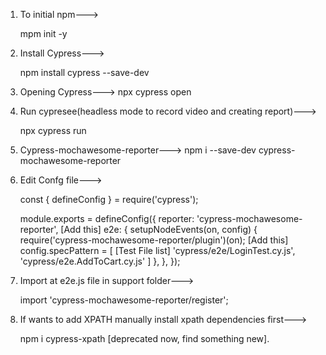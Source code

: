1. To initial npm--->
   
   mpm init -y

2. Install Cypress--->
   
   npm install cypress --save-dev
   
3. Opening Cypress--->
   npx cypress open
   
4. Run cypresee(headless mode to record video and creating report)--->
   
   npx cypress run
   
5. Cypress-mochawesome-reporter--->
   npm i --save-dev cypress-mochawesome-reporter
   
6. Edit Confg file--->
   
   const { defineConfig } = require('cypress');

   module.exports = defineConfig({
       reporter: 'cypress-mochawesome-reporter', [Add this]
       e2e: {
       setupNodeEvents(on, config) {
      require('cypress-mochawesome-reporter/plugin')(on); [Add this]
      config.specPattern = [
           [Test File list]
        'cypress/e2e/LoginTest.cy.js',
        'cypress/e2e.AddToCart.cy.js'
      ]
      },
     },
   });
   
7. Import at e2e.js file in support folder--->
   
   import 'cypress-mochawesome-reporter/register';

8. If wants to add XPATH manually install xpath dependencies first--->
   
   npm i cypress-xpath [deprecated now, find something new].





